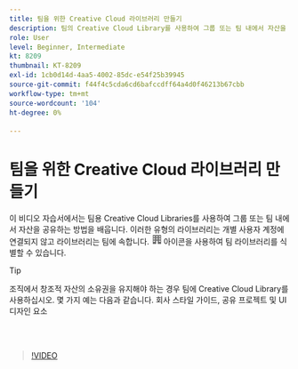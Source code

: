 ```yaml
---
title: 팀을 위한 Creative Cloud 라이브러리 만들기
description: 팀의 Creative Cloud Library를 사용하여 그룹 또는 팀 내에서 자산을 공유하는 방법 알아보기
role: User
level: Beginner, Intermediate
kt: 8209
thumbnail: KT-8209
exl-id: 1cb0d14d-4aa5-4002-85dc-e54f25b39945
source-git-commit: f44f4c5cda6cd6bafccdff64a4d0f46213b67cbb
workflow-type: tm+mt
source-wordcount: '104'
ht-degree: 0%

---
```


# 팀을 위한 Creative Cloud 라이브러리 만들기

이 비디오 자습서에서는 팀용 Creative Cloud Libraries를 사용하여 그룹 또는 팀 내에서 자산을 공유하는 방법을 배웁니다. 이러한 유형의 라이브러리는 개별 사용자 계정에 연결되지 않고 라이브러리는 팀에 속합니다. ![이미지 생성](assets/Smock_Building_18_N.png) 아이콘을 사용하여 팀 라이브러리를 식별할 수 있습니다.

>[!TIP]
>
>조직에서 창조적 자산의 소유권을 유지해야 하는 경우 팀에 Creative Cloud Library를 사용하십시오. 몇 가지 예는 다음과 같습니다. 회사 스타일 가이드, 공유 프로젝트 및 UI 디자인 요소

<br> 

>[!VIDEO](https://video.tv.adobe.com/v/335325?hidetitle=true)
